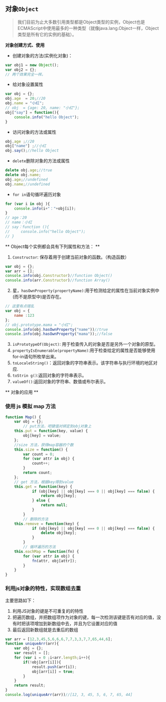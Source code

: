 ## 对象`Object`

> 我们目前为止大多数引用类型都是Object类型的实例，Object也是ECMAScript中使用最多的一种类型（就像java.lang.Object一样，Object类型是所有它的实例的基础）。

**对象创建方式、使用**

-   创建对象的方法(实例化对象)：
```js
var obj1 = new Object();
var obj2 = {};
// 两个效果完全一样。
```
-   给对象设置属性
```js
var obj = {};
obj.age  = 20;//20
obj.name = "小红";
// obj  = {age: 20, name: "小红"};
obj["say"] = function(){
    console.info("hello Object");
}
```
-   访问对象的方法或属性
```js
obj.age ;//20 
obj["name"] ;//小红
obj.say();//hello Object
```
-   `delete`删除对象的方法或属性
```js
delete obj.age;//true
delete obj.name;
obj.age;//undefined
obj.name;//undefined
```
-   `for in`语句循环遍历对象
```js
for (var i in obj ){
    console.info(i+"："+obj[i]);
}
// age：20
// name：小红
// say：function (){
//     console.info("hello Object");
// }
```


** Object每个实例都会具有下列属性和方法： **

1.  `Constructor`: 保存着用于创建当前对象的函数。（构造函数）
```js
var obj = {};
var arr = [];
console.info(obj.Constructor)//function Object()
console.info(arr.Constructor)//function Array()

```
2.  星，`hasOwnProperty(propertyName)`:用于检测给定的属性在当前对象实例中(而不是原型中)是否存在。
```js
// 这里有点错乱
var obj = {
    name :123
};
// obj.prototype.mama = "小红";
console.info(obj.hasOwnProperty("name"))//true
console.info(obj.hasOwnProperty("mama"));//false
```
3.  `isPrototypeOf(Object)`: 用于检查传入的对象是否是另外一个对象的原型。
4.  `propertyIsEnumerable(propertyName)`:用于检查给定的属性是否能够使用for-in语句所枚举出来。
5.  `toLocaleString()`：返回对象的字符串表示。该字符串与执行环境的地区对应.
6.  `toStrin g()`:返回对象的字符串表示。
7.  `valueOf()`:返回对象的字符串、数值或布尔表示。


** 对象的应用 **

### 使用 js 模拟 map 方法

```javascript
function Map() {
    var obj = {};
        // put方法，吧键值对绑定到obj对象上
    this.put = function(key, value) {
        obj[key] = value;
    };
    //size 方法，获得map容器的个数
    this.size = function() {
        var count = 0;
        for (var attr in obj) {
            count++;
        }
        return count;
    };
    // get 方法，根据key得到value
    this.get = function(key) {
            if (obj[key] || obj[key] === 0 || obj[key] === false) {
                return obj[key];
            } else {
                return null;
            }
        }
        // 删除的方法
    this.remove = function(key) {
            if (obj[key] || obj[key] === 0 || obj[key] === false) {
                delete obj[key];
            }
        }
        // 循环遍历的方法
    this.eachMap = function(fn) {
        for (var attr in obj) {
            fn(attr, obj[attr]);
        }
    }
}
```

### 利用js对象的特性，实现数组去重

主要思路如下：

1. 利用JS对象的键是不可重复的的特性
2. 把遍历数组，并把数组项作为对象的键，每一次检测该键是否有对应的值，没有时把该项增加到新数组中去，并且为它设置对应的值
3. 最后返回新数组就是去重后的数组

```js
var arr = [12,3,45,5,6,6,6,7,7,3,3,7,7,65,44,6];
function uniqueArr(arr){
    var obj = {};
    var result = [];
    for (var i = 0 ;i<arr.length;i++){
        if(!obj[arr[i]]){
            result.push(arr[i]);
            obj[arr[i]] = true;
        }
    }
    return result;
}
console.log(uniqueArr(arr))//[12, 3, 45, 5, 6, 7, 65, 44]
```

